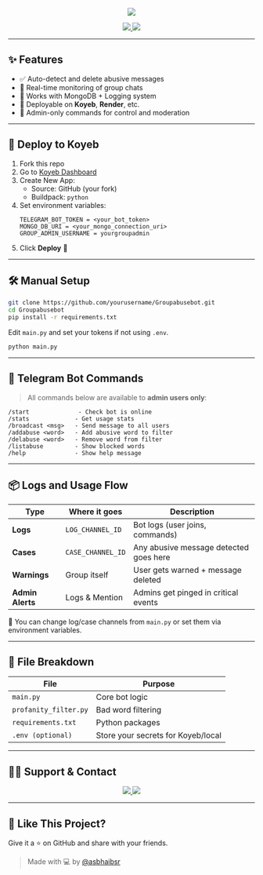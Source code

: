 <p align="center">
  <img src="https://readme-typing-svg.demolab.com?font=Fira+Code&size=28&duration=2500&pause=1200&center=true&vCenter=true&width=435&lines=🚫+Group+Abuse+Filter+Bot+🚫;⚡+Clean+Telegram+Groups+with+One+Bot!;🛡️+Auto+Remove+Bad+Words;☁️+Deploy+on+Koyeb+in+1+Click!">
</p>

<p align="center">
  <a href="https://t.me/asbhaibsr">
    <img src="https://img.shields.io/badge/👤 Owner-%40asbhaibsr-blue?style=for-the-badge&logo=telegram" />
  </a>
  <a href="https://t.me/asbhai_bsr">
    <img src="https://img.shields.io/badge/📢 Updates-%40asbhai__bsr-orange?style=for-the-badge&logo=telegram" />
  </a>
</p>

---

## ✨ Features

- ✅ Auto-detect and delete abusive messages
- 🔐 Real-time monitoring of group chats
- 🧠 Works with MongoDB + Logging system
- 🔁 Deployable on **Koyeb**, **Render**, etc.
- 👑 Admin-only commands for control and moderation

---

## 🚀 Deploy to Koyeb

1. Fork this repo
2. Go to [Koyeb Dashboard](https://app.koyeb.com/)
3. Create New App:
   - Source: GitHub (your fork)
   - Buildpack: `python`
4. Set environment variables:
   ```
   TELEGRAM_BOT_TOKEN = <your_bot_token>
   MONGO_DB_URI = <your_mongo_connection_uri>
   GROUP_ADMIN_USERNAME = yourgroupadmin
   ```
5. Click **Deploy** 🎉

---

## 🛠 Manual Setup

```bash
git clone https://github.com/yourusername/Groupabusebot.git
cd Groupabusebot
pip install -r requirements.txt
```

Edit `main.py` and set your tokens if not using `.env`.

```bash
python main.py
```

---

## 💬 Telegram Bot Commands

> All commands below are available to **admin users only**:

```
/start              - Check bot is online
/stats             - Get usage stats
/broadcast <msg>   - Send message to all users
/addabuse <word>   - Add abusive word to filter
/delabuse <word>   - Remove word from filter
/listabuse         - Show blocked words
/help              - Show help message
```

---

## 📦 Logs and Usage Flow

| Type      | Where it goes | Description |
|-----------|---------------|-------------|
| **Logs**  | `LOG_CHANNEL_ID` | Bot logs (user joins, commands) |
| **Cases** | `CASE_CHANNEL_ID` | Any abusive message detected goes here |
| **Warnings** | Group itself | User gets warned + message deleted |
| **Admin Alerts** | Logs & Mention | Admins get pinged in critical events |

🧪 You can change log/case channels from `main.py` or set them via environment variables.

---

## 🧾 File Breakdown

| File | Purpose |
|------|---------|
| `main.py` | Core bot logic |
| `profanity_filter.py` | Bad word filtering |
| `requirements.txt` | Python packages |
| `.env (optional)` | Store your secrets for Koyeb/local |

---

## 🙋‍♂️ Support & Contact

<p align="center">
  <a href="https://t.me/asbhaibsr">
    <img src="https://img.shields.io/badge/👨‍💻 Contact-%40asbhaibsr-blue?style=for-the-badge&logo=telegram" />
  </a>
  <a href="https://t.me/asbhai_bsr">
    <img src="https://img.shields.io/badge/📢 Update+Channel-%40asbhai__bsr-orange?style=for-the-badge&logo=telegram" />
  </a>
</p>

---

## 🧡 Like This Project?

Give it a ⭐️ on GitHub and share with your friends.

> Made with 💻 by [@asbhaibsr](https://t.me/asbhaibsr)

